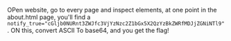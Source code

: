 OPen website, go to every page and inspect elements, at one point in the about.html page, you'll find a `notify_true="cGljb0NURnt3ZWJfc3VjYzNzc2Z1bGx5X2QzYzBkZWRfMDJjZGNiNTl9"`.
ON this, convert ASCII To base64, and you get the flag!